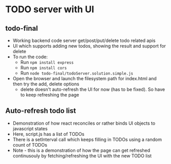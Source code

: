 # TODO server with UI

## todo-final
* Working backend code server get/post/put/delete todo related apis
* UI which supports adding new todos, showing the result and support for delete
* To run the code:
  * Run `npm install express`
  * Run `npm install cors`
  * Run `node todo-final/todoServer.solution.simple.js`
* Open the browser and launch the filesystem path for index.html and then try the add, delete options
  * delete doesn't auto-refresh the UI for now (has to be fixed). So have to keep refreshing the page

## Auto-refresh todo list
* Demonstration of how react reconciles or rather binds UI objects to javascript states
* Here, script.js has a list of TODOs
* There is a setInterval call which keeps filling in TODOs using a random count of TODOs
* Note - this is a demonstration of how the page can get refreshed continusouly by fetching/refreshing the UI
  with the new TODO list
